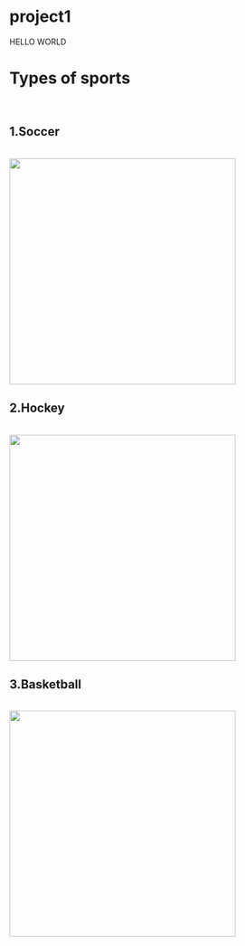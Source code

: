 # project1
<h> HELLO WORLD</h>
<html>
</head>
<body>
<h1>Types of sports</h2>
<br>
<h2>1.Soccer</h2>
<br>
<div id = "soccer">
<img width = 400 class = "games" src = "C:\Users\patel\OneDrive\Desktop\105446158-1536756428229gettyimages-852490612.jpeg"/>
<br>
<h2>2.Hockey</h2>
<br>
<div id = "hockey">
<img width = 400 class = "games" src = "C:\Users\patel\OneDrive\Desktop\Scotland-Ukraine-b1.jpg"/>
<br>
<h2>3.Basketball</h2>
<br>
<div id = "basketball">
<img width = 400 class = "games" src = "C:\Users\patel\OneDrive\Desktop\c524172570867ea1d2b938f00d70fc46.jpg"/>
<br>
</body>
</html>

